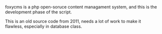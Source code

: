 foxycms is a php open-soruce content managament system, and this is the development phase of the script.

This is an old source code from 2011, needs a lot of work to make it flawless, especially in database class.
